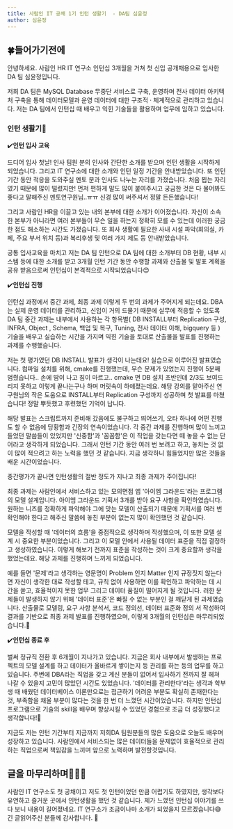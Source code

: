 ```yaml
---
title: 사람인 IT 공채 1기 인턴 생활기  - DA팀 심윤정
author: 심윤정
---
```


## 🍀들어가기전에

안녕하세요. 사람인 HR IT 연구소 인턴십 3개월을 거쳐 첫 신입 공개채용으로 입사한 DA 팀 심윤정입니다.

저희 DA 팀은 MySQL Database 무중단 서비스로 구축, 운영하며 전사 데이터 아키텍처 구축을 통해 데이터모델과 운영 데이터에 대한 구조적 · 체계적으로 관리하고 있습니다. 
저는 DA 팀에서 인턴십 때 배우고 익힌 기술들을 활용하며 업무에 임하고 있습니다.

### 인턴 생활기📅

  ✔️**인턴 입사 교육**
	
 드디어 입사 첫날! 인사 팀원 분의 인사와 간단한 소개를 받으며 인턴 생활을 시작하게 되었습니다. 그리고 IT 연구소에 대한 소개와 인턴 일정 기간을 안내받았습니다. 또 인턴 기간 동안 적응을 도와주실 멘토 분과 인사도 나누는 자리를 가졌습니다. 처음 뵙는 자리였기 때문에 많이 떨렸지만! 먼저 편하게 말도 많이 붙여주시고 궁금한 것은 다 물어봐도 좋다고 말해주신 멘토연구원님..ㅠㅠ 신경 많이 써주셔서 정말 든든했습니다!

그리고 사람인 HR을 이끌고 있는 내외 본부에 대한 소개가 이어졌습니다. 자신이 소속한 본부가 아니라면 여러 본부들이 무슨 일을 하는지 정확히 모를 수 있는데 이러한 궁금한 점도 해소하는 시간도 가졌습니다. 또 회사 생활에 필요한 사내 시설 파악(회의실, 카페, 주요 부서 위치 등)과 복리후생 및 여러 가지 제도 등 안내받았습니다.

공통 입사교육을 마치고 저는 DA 팀 인턴으로 DA 팀에 대한 소개부터 DB 현황, 내부 시스템 등에 대한 소개를 받고 3개월 인턴 기간 동안 수행할 과제와 산출물 및 발표 계획을 공유 받음으로써 인턴십이 본격적으로 시작되었습니다😊

  ✔️**인턴십 진행**

  인턴십 과정에서 중간 과제, 최종 과제 이렇게 두 번의 과제가 주어지게 되는데요. DBA는 실제 운영 데이터를 관리하고, 신입이 거의 드물기 때문에 실무에 적응할 수 있도록 DA 팀 중간 과제는 내부에서 사용하는 각 항목별( DB INSTALL부터 Replication 구성, INFRA, Object , Schema, 백업 및 복구, Tuning, 전사 데이터 이해, bigquery 등 ) 기술을 배우고 실습하는 시간을 가지며 익힌 기술을 토대로 산출물을 발표를 진행하는 과제를 수행했습니다.

  저는 첫 평가였던 DB INSTALL 발표가 생각이 나는데요! 실습으로 이루어진 발표였습니다. 컴파일 설치를 위해, cmake를 진행했는데, 무슨 문제가 있었는지 진행이 5분째 멈췄습니다.. 손에 땀이 나고 침이 마르고.. cmake 면 DB 설치 초반인데 2/3도 보여드리지 못하고 이렇게 끝나는구나 하며 머릿속이 하얘졌는데요. 해당 강의를 맡아주신 연구원님의 작은 도움으로 INSTALL부터 Replication 구성까지 성공하며 첫 발표를 마쳤습니다! 정말 뿌듯했고 후련했던 기억이 납니다.

  해당 발표는 스크립트까지 준비해 갔음에도 불구하고 띄어쓰기, 오타 하나에 어떤 진행도 할 수 없음에 당황함과 긴장의 연속이었습니다. 각 중간 과제를 진행하며 많이 느끼고 들었던 말씀들이 있었지만 '신중함'과 '꼼꼼함'은 이 직업을 갖는다면 떼 놓을 수 없는 단어라고 생각하게 되었습니다. 그래서 인턴 기간 동안 여러 번 보려고 하고, 놓치는 것 없이 많이 적으려고 하는 노력을 했던 것 같습니다.
지금 생각하니 힘들었지만 많은 것들을 배운 시간이었습니다.

중간평가가 끝나면 인턴생활의 절반 정도가 지나고 최종 과제가 주어집니다!

  최종 과제는 사람인에서 서비스하고 있는 모의면접 앱 '아이엠 그라운드'라는 프로그램의 모델 설계입니다. 
아이엠 그라운드 기획서 3개를 받아 요구 사항을 확인하였습니다. 원하는 니즈를 정확하게 파악해야 그에 맞는 모델이 산출되기 때문에 기획서를 여러 번 확인해야 한다고 해주신 말씀에 놓친 부분이 없는지 많이 확인했던 것 같습니다.

  모델을 작성할 때 '데이터의 흐름'을 중점적으로 생각하며 작성했으며, 이 또한 모델 설계 시 중요한 부분이었습니다. 그리고 이 모델 안에서 사용될 데이터 표준을 직접 결정하고 생성하였습니다. 이렇게 해보기 전까지 표준을 작성하는 것이 크게 중요할까 생각을 했었는데요. 해당 과제를 진행하며 느끼게 되었습니다.

  예를 들면 '문제'라고 생각하는 영문명이 Problem 인지 Matter 인지 규정짓지 않는다면 자신이 생각한 대로 작성할 테고,  규칙 없이 사용하면 이를 확인하고 파악하는 데 시간을 쏟고,  효율적이지 못한 업무 그리고 데이터 품질이 떨어지게 될 것입니다. 
	러한 문제들이 발생하지 않기 위해 '데이터 표준'은 빠질 수 없는 부분인 걸 깨닫게 된 과제였습니다. 산출물로 모델링, 요구 사항 분석서, 코드 정의선, 데이터 표준화 정의 서 작성하여 결과를 기반으로 최종 과제 발표를 진행하였으며,  이렇게 3개월의 인턴십은 마무리되었습니다.🤭

 ✔️**인턴십 종료 후**

  벌써 정규직 전환 후 6개월이 지나가고 있습니다. 지금은 회사 내부에서 발생하는 프로젝트의 모델 설계를 하고 데이터가 올바르게 쌓이는지 등 관리를 하는 등의 업무를 하고 있습니다. 주변에 DBA라는 직업을 갖고 계신 분들이 없어서 입사하기 전까지 잘 헤쳐 나갈 수 있을지 고민이 많았던 시간도 있었습니다. '데이터를 관리한다'라는 생각과 학부생 때 배웠던 데이터베이스 이론만으로는 접근하기 어려운 부분도 확실히 존재한다는 것, 부족함을 채울 부분이 많다는 것을 한 번 더 느꼈던 시간이었습니다.
 하지만 인턴십 프로그램으로 기술의 skill을 배우며 향상시킬 수 있었던 경험으로 조금 더 성장했다고 생각합니다!🙂

  지금도 저는 인턴 기간부터 지금까지 저희DA 팀원분들의 많은 도움으로 오늘도 배우며 성장하고 있습니다. 사람인에서 서비스되는 많은 데이터들을 문제없이 효율적으로 관리하는 직업으로써 책임감을 느끼며 앞으로 노력하며 발전할것입니다.



## 글을 마무리하며🙋🏻‍♀️

  사람인 IT 연구소도 첫 공채이고 저도 첫 인턴이었던 만큼 어렵기도 하였지만, 생각보다 유연하고 즐거운 곳에서 인턴생활을 했던 것 같습니다. 제가 느꼈던 인턴십 이야기를 쓰다 보니 내용이 길어졌네요. IT 연구소가 조금이나마 소개가 되었을지 모르겠습니다😅 긴 글읽어주신 분들께 감사합니다. 👏
